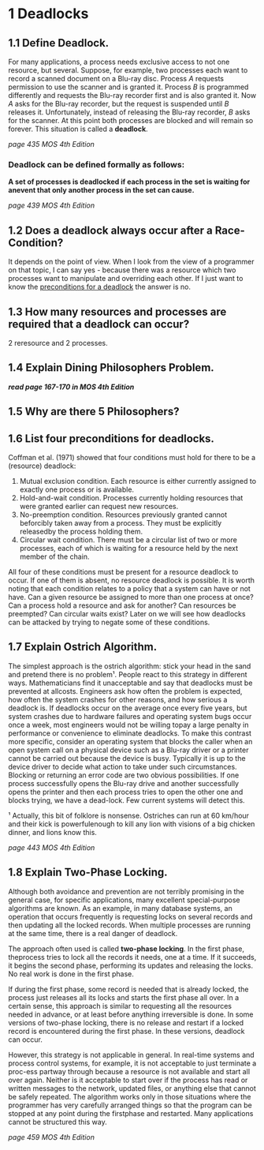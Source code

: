 # 1 Deadlocks

## 1.1 Define Deadlock.
For many applications, a process needs exclusive access to not one resource, but several. Suppose, for example, two processes each want to record a scanned document on a Blu-ray disc. Process *A* requests permission to use the scanner and is granted it. Process *B* is programmed differently and requests the Blu-ray recorder first and is also granted it. Now *A* asks for the Blu-ray recorder, but the request is suspended until *B* releases it.  Unfortunately, instead of releasing the Blu-ray recorder, *B* asks for the scanner.  At this point both processes are blocked and will remain so forever.  This situation is called a **deadlock**.

*page 435 MOS 4th Edition*

### Deadlock can be defined formally as follows:
**A  set  of  processes  is  deadlocked  if  each  process  in  the  set  is  waiting  for  anevent that only another process in the set can cause.**

*page 439 MOS 4th Edition*
## 1.2 Does a deadlock always occur after a Race-Condition?
It depends on the point of view. When I look from the view of a programmer on that topic, I can say yes - because there was a resource which two processes want to manipulate and overriding each other. If I just want to know the [preconditions for a deadlock](https://github.com/ich-bin-du/OperatingSystem/tree/master/08_deadlocks#deadlock-can-be-defined-formally-as-follows) the answer is no. 

## 1.3 How many resources and processes are required that a deadlock can occur?
2 reresource and 2 processes. 

## 1.4 Explain Dining Philosophers Problem.
***read page 167-170 in MOS 4th Edition***

## 1.5 Why are there 5 Philosophers?

## 1.6 List four preconditions for deadlocks.
Coffman et al. (1971) showed that four conditions must hold for there to be a (resource) deadlock:
1. Mutual exclusion condition.  Each resource is either currently assigned to exactly one process or is available.
2. Hold-and-wait  condition.  Processes  currently  holding  resources  that were granted earlier can request new resources.
3. No-preemption  condition.   Resources  previously  granted  cannot  beforcibly taken away from a process.  They must be explicitly releasedby the process holding them.
4. Circular wait condition.  There must be a circular list of two or more processes, each of which is waiting  for a resource held by the next member of the chain. 

All four of these conditions must be present for a resource deadlock to occur.  If one of them is absent, no resource deadlock is possible. It is worth noting that each condition relates to a policy that a system can have or not have. Can a given resource be assigned to more than one process at once? Can a process hold a resource and ask for another?  Can resources be preempted? Can  circular  waits  exist? Later on we will see how deadlocks can be attacked by trying to negate some of these conditions.

## 1.7 Explain Ostrich Algorithm.
The simplest approach is the ostrich algorithm: stick your head in the sand and pretend there is no problem¹. People react to this strategy in different ways.  Mathematicians find it unacceptable and say that deadlocks must be prevented at allcosts. Engineers ask how often the problem is expected, how often the system crashes for other reasons, and how serious a deadlock is. If deadlocks occur on the average once every five years, but system crashes due to hardware failures and operating system bugs  occur once a week, most engineers would not be willing topay a large penalty in performance or convenience to eliminate deadlocks. To make this contrast more specific, consider an operating system that blocks the caller when an open system call on a physical device such as a Blu-ray driver or a printer cannot be carried out because the device is busy. Typically it is up  to the device driver to decide what action to take under such circumstances.  Blocking or returning an error code are two obvious possibilities. If one process successfully opens the Blu-ray drive and another successfully opens the printer and then each process tries to open the other one and blocks trying, we have a dead-lock. Few current systems will detect this.

¹ Actually, this bit of folklore is nonsense. Ostriches can run at 60 km/hour and their kick is powerfulenough to kill any lion with visions of a big chicken dinner, and lions know this.

*page 443 MOS 4th Edition*

## 1.8 Explain Two-Phase Locking.

Although both avoidance and prevention are not terribly promising in the general case, for specific applications, many excellent special-purpose algorithms are known. As an example, in many database systems, an operation that occurs frequently is requesting locks on several records and then updating all the locked records. When multiple processes are running at the same time, there is a real danger of deadlock.

 The  approach  often  used  is  called **two-phase  locking**.  In the  first  phase,  theprocess tries to lock all the records it needs, one at a time.  If it succeeds, it begins the second phase, performing its updates and releasing the locks.  No real work is done in the first phase. 

If during the first phase, some record is needed that is already locked, the process  just  releases  all  its  locks  and  starts  the  first  phase  all  over.   In a certain  sense, this  approach  is  similar  to  requesting  all  the  resources  needed  in  advance,  or  at least before anything irreversible is done.  In some versions of two-phase locking, there  is  no  release  and  restart  if  a  locked  record  is  encountered  during  the  first phase.  In these versions, deadlock can occur.

However, this  strategy  is  not  applicable  in  general.  In  real-time  systems  and process control systems, for example, it is not acceptable to just terminate a proc-ess  partway  through  because  a  resource  is  not  available  and  start  all  over  again. Neither is it acceptable to start over if the process has read or written messages to the network, updated files, or anything else that cannot be safely repeated.  The algorithm  works  only  in  those  situations  where  the  programmer  has  very  carefully arranged  things  so  that  the  program  can  be  stopped  at  any  point  during  the  firstphase and restarted.  Many applications cannot be structured this way.

*page 459 MOS 4th Edition*
